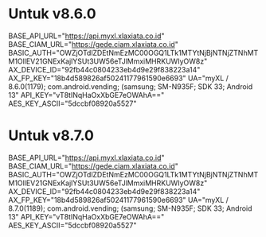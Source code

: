 # Untuk v8.6.0
BASE_API_URL="https://api.myxl.xlaxiata.co.id"
BASE_CIAM_URL="https://gede.ciam.xlaxiata.co.id"
BASIC_AUTH="OWZjOTdlZDEtNmEzMC00OGQ1LTk1MTYtNjBjNTNjZTNhMTM1OllEV21GNExKajlYSUt3UW56eTJlMmxiMHRKUWIyOW8z"
AX_DEVICE_ID="92fb44c0804233eb4d9e29f838223a14"
AX_FP_KEY="18b4d589826af50241177961590e6693"
UA="myXL / 8.6.0(1179); com.android.vending; (samsung; SM-N935F; SDK 33; Android 13"
API_KEY="vT8tINqHaOxXbGE7eOWAhA=="
AES_KEY_ASCII="5dccbf08920a5527"

# Untuk v8.7.0
BASE_API_URL="https://api.myxl.xlaxiata.co.id"
BASE_CIAM_URL="https://gede.ciam.xlaxiata.co.id"
BASIC_AUTH="OWZjOTdlZDEtNmEzMC00OGQ1LTk1MTYtNjBjNTNjZTNhMTM1OllEV21GNExKajlYSUt3UW56eTJlMmxiMHRKUWIyOW8z"
AX_DEVICE_ID="92fb44c0804233eb4d9e29f838223a14"
AX_FP_KEY="18b4d589826af50241177961590e6693"
UA="myXL / 8.7.0(1189); com.android.vending; (samsung; SM-N935F; SDK 33; Android 13"
API_KEY="vT8tINqHaOxXbGE7eOWAhA=="
AES_KEY_ASCII="5dccbf08920a5527"
